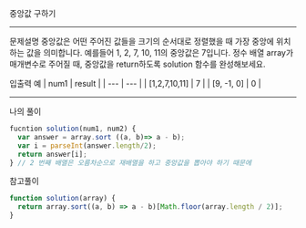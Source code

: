 중앙값 구하기

---

문제설명
중앙값은 어떤 주어진 값들을 크기의 순서대로 정렬했을 때 가장 중앙에 위치하는 값을 의미합니다. 예를들어 1, 2, 7, 10, 11의 중앙값은 7입니다. 정수 배열 array가 매개변수로 주어질 때, 중앙값을 return하도록 solution 함수를 완성해보세요.

입출력 예
| num1 | result |
| --- | --- |
| [1,2,7,10,11] | 7 |
| [9, -1, 0] | 0 |

---

나의 풀이

```javascript
fucntion solution(num1, num2) {
  var answer = array.sort ((a, b)=> a - b);
  var i = parseInt(answer.length/2);
  return answer[i];
} // 2 번째 배열은 오름차순으로 재배열을 하고 중앙값을 뽑아야 하기 때문에
```

참고풀이

```javascript
function solution(array) {
  return array.sort((a, b) => a - b)[Math.floor(array.length / 2)];
}
```
